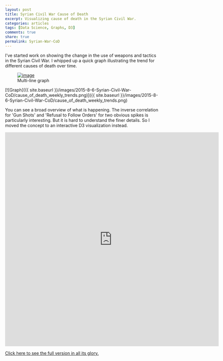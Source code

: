 ```yaml
---
layout: post
title: Syrian Civil War Cause of Death
excerpt: Visualizing cause of death in the Syrian Civil War.
categories: articles
tags: [Data Science, Graphs, D3]
comments: true
share: true
permalink: Syrian-War-CoD
---
```


I've started work on showing the change in the use of weapons and tactics in the Syrian Civil War. I whipped up a quick graph illustrating the trend for different causes of death over time.

<figure>
	<a href="{{ site.baseurl }}/images/2015-8-6-Syrian-Civil-War-CoD/cause_of_death_weekly_trends.png"><img src="{{ site.baseurl }}/images/2015-8-6-Syrian-Civil-War-CoD/cause_of_death_weekly_trends.png" alt="image"></a>
	<figcaption>Multi-line graph</figcaption>
</figure>

[![Graph]({{ site.baseurl }}/images/2015-8-6-Syrian-Civil-War-CoD/cause_of_death_weekly_trends.png)]({{ site.baseurl }}/images/2015-8-6-Syrian-Civil-War-CoD/cause_of_death_weekly_trends.png)

You can see a broad overview of what is happening. The inverse correlation for 'Gun Shots' and 'Refusal to Follow Orders' for two obvious spikes is particularly interesting. But it is hard to understand the finer details. So I moved the concept to an interactive D3 visualization instead.

<iframe src="http://bl.ocks.org/potatochip/raw/ff3c62c23a15de2f5e91/" marginwidth="0" marginheight="0" scrolling="no" width="700" height="700" frameborder="0">Browswer not supported</iframe>

[Click here to see the full version in all its glory.](http://bl.ocks.org/potatochip/raw/f7fdafc7a0e6635a7a7d/)
